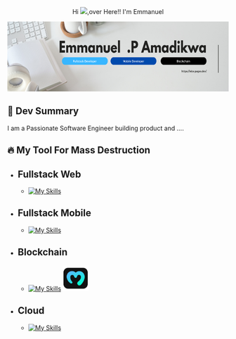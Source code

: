 <p align='center'>
    Hi <img src="https://github.com/TheDudeThatCode/TheDudeThatCode/blob/master/Assets/Hi.gif" width="29">,over Here!! I'm Emmanuel
</p>

<!-- [Memphis](https://memphis.dev) -->

<p align='center'>
    <img src="assets/portfolio.png" width="609" height="159">
</p>

## 🚀 Dev Summary

I am a Passionate Software Engineer building product and ....

## 🔥 My Tool For Mass Destruction

- ## Fullstack Web
  - [![My Skills](https://skillicons.dev/icons?i=react,tailwind,nextjs,graphql,nodejs,mongodb,postgres,python,firebase,stackoverflow,figma&theme=dark)](https://skillicons.dev)

- ## Fullstack Mobile 
  -  [![My Skills](https://skillicons.dev/icons?i=flutter,dart,firebase,appwrite)](https://skillicons.dev)

- ## Blockchain
  -  [![My Skills](https://skillicons.dev/icons?i=solidity,ipfs)](https://skillicons.dev) <img src="https://github.com/lebe24/skill-icons/raw/patch-1/icons/Moralis-Dark.svg" width="59">

- ## Cloud
  -  [![My Skills](https://skillicons.dev/icons?i=aws,gcp)](https://skillicons.dev)



